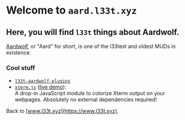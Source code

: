 # Welcome to <code>aard.l33t.xyz</code>

## Here, you will find <code>l33t</code> things about Aardwolf.

[Aardwolf](http://www.aardwolf.com), or "Aard" for short, is one of the l33test and oldest MUDs in existence.

### Cool stuff

- [<code>l33t-aardwolf-plugins</code>](https://www.l33t.xyz/l33t-aardwolf-plugins)
- [<code>xterm.js</code>](https://www.l33t.xyz/xterm.js) ([live demo](http://www.l33t.xyz/xterm.js/demo.html)):  
    A drop-in JavaScript module to colorize Xterm output on your webpages. Absolutely no external dependencies required!

Back to [www.l33t.xyz](https://www.l33t.xyz).

